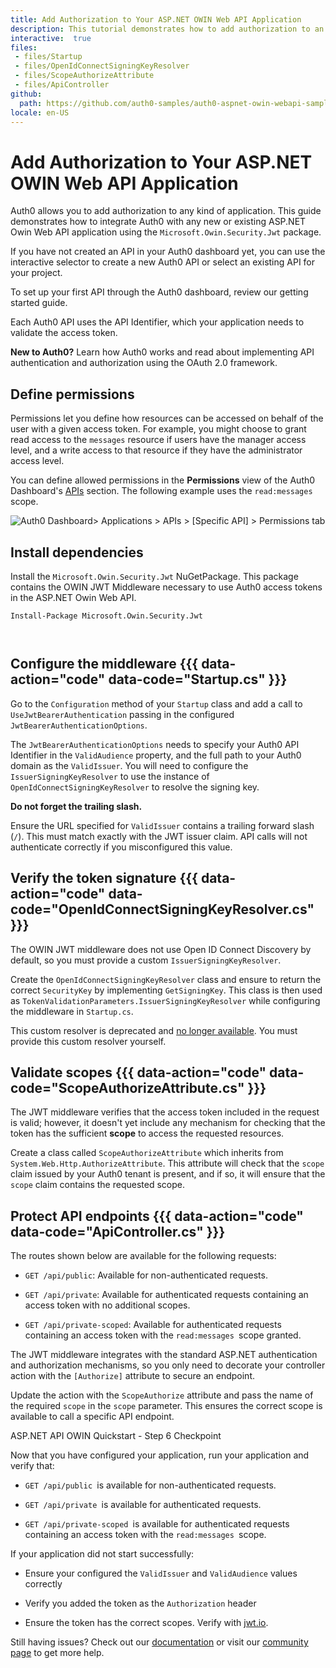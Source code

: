```yaml
---
title: Add Authorization to Your ASP.NET OWIN Web API Application
description: This tutorial demonstrates how to add authorization to an ASP.NET OWIN API using the standard JWT middleware.
interactive:  true
files:
 - files/Startup
 - files/OpenIdConnectSigningKeyResolver
 - files/ScopeAuthorizeAttribute
 - files/ApiController
github:
  path: https://github.com/auth0-samples/auth0-aspnet-owin-webapi-samples/tree/master/Quickstart/Sample
locale: en-US
---
```


# Add Authorization to Your ASP.NET OWIN Web API Application


<p>Auth0 allows you to add authorization to any kind of application. This guide demonstrates how to integrate Auth0 with any new or existing ASP.NET Owin Web API application using the <code>Microsoft.Owin.Security.Jwt</code> package.</p><p>If you have not created an API in your Auth0 dashboard yet, you can use the interactive selector to create a new Auth0 API or select an existing API for your project.</p><p>To set up your first API through the Auth0 dashboard, review <a data-contentfulid="450QmC9wuUtjlt8UQzRgPd-en-US">our getting started guide</a>.</p><p>Each Auth0 API uses the API Identifier, which your application needs to validate the access token.</p><p><div class="alert-container" severity="default"><p><b>New to Auth0?</b> Learn <a data-contentfulid="43RIpZkDhzyy40WfzZvz4y-en-US">how Auth0 works</a> and read about <a data-contentfulid="6eZFaxxcNpFYwyEI05AXXA-en-US">implementing API authentication and authorization</a> using the OAuth 2.0 framework.</p></div></p><p></p>

## Define permissions


<p>Permissions let you define how resources can be accessed on behalf of the user with a given access token. For example, you might choose to grant read access to the <code>messages</code> resource if users have the manager access level, and a write access to that resource if they have the administrator access level.</p><p>You can define allowed permissions in the <b>Permissions</b> view of the Auth0 Dashboard&#39;s <a href="https://manage.auth0.com/#/apis">APIs</a> section. The following example uses the <code>read:messages</code> scope.</p><img src="//images.ctfassets.net/cdy7uua7fh8z/1s3Yp5zqJiKiSWqbPSezNO/e61793a2822d095666002c3f65c71ac2/configure-permissions.png" alt="Auth0 Dashboard> Applications > APIs > [Specific API] > Permissions tab" /><p></p>

## Install dependencies


<p>Install the <code>Microsoft.Owin.Security.Jwt</code> NuGetPackage. This package contains the OWIN JWT Middleware necessary to use Auth0 access tokens in the ASP.NET Owin Web API.</p><p><pre><code class="language-powershell">Install-Package Microsoft.Owin.Security.Jwt

</code></pre>

</p><p></p>

## Configure the middleware {{{ data-action="code" data-code="Startup.cs" }}}


<p>Go to the <code>Configuration</code> method of your <code>Startup</code> class and add a call to <code>UseJwtBearerAuthentication</code> passing in the configured <code>JwtBearerAuthenticationOptions</code>.</p><p>The <code>JwtBearerAuthenticationOptions</code> needs to specify your Auth0 API Identifier in the <code>ValidAudience</code> property, and the full path to your Auth0 domain as the <code>ValidIssuer</code>. You will need to configure the <code>IssuerSigningKeyResolver</code> to use the instance of <code>OpenIdConnectSigningKeyResolver</code> to resolve the signing key.</p><p><div class="alert-container" severity="warning"><p><b>Do not forget the trailing slash.</b></p><p>Ensure the URL specified for <code>ValidIssuer</code> contains a trailing forward slash (<code>/</code>). This must match exactly with the JWT issuer claim. API calls will not authenticate correctly if you misconfigured this value.</p><p><b></b></p></div></p>

## Verify the token signature {{{ data-action="code" data-code="OpenIdConnectSigningKeyResolver.cs" }}}


<p>The OWIN JWT middleware does not use Open ID Connect Discovery by default, so you must provide a custom <code>IssuerSigningKeyResolver</code>. </p><p>Create the <code>OpenIdConnectSigningKeyResolver</code> class and ensure to return the correct <code>SecurityKey</code> by implementing <code>GetSigningKey</code>. This class is then used as <code>TokenValidationParameters.IssuerSigningKeyResolver</code> while configuring the middleware in <code>Startup.cs</code>.</p><p><div class="alert-container" severity="default"><p>This custom resolver is deprecated and <a href="https://github.com/auth0/auth0-aspnet-owin/blob/master/SECURITY-NOTICE.md">no longer available</a>. You must provide this custom resolver yourself.</p></div></p>

## Validate scopes {{{ data-action="code" data-code="ScopeAuthorizeAttribute.cs" }}}


<p>The JWT middleware verifies that the access token included in the request is valid; however, it doesn&#39;t yet include any mechanism for checking that the token has the sufficient <b>scope</b> to access the requested resources.</p><p>Create a class called <code>ScopeAuthorizeAttribute</code> which inherits from <code>System.Web.Http.AuthorizeAttribute</code>. This attribute will check that the <code>scope</code> claim issued by your Auth0 tenant is present, and if so, it will ensure that the <code>scope</code> claim contains the requested scope.</p>

## Protect API endpoints {{{ data-action="code" data-code="ApiController.cs" }}}


<p>The routes shown below are available for the following requests:</p><ul><li><p><code>GET /api/public</code>: Available for non-authenticated requests.</p></li><li><p><code>GET /api/private</code>: Available for authenticated requests containing an access token with no additional scopes.</p></li><li><p><code>GET /api/private-scoped</code>: Available for authenticated requests containing an access token with the <code>read:messages </code>scope granted.</p></li></ul><p>The JWT middleware integrates with the standard ASP.NET authentication and authorization mechanisms, so you only need to decorate your controller action with the <code>[Authorize]</code> attribute to secure an endpoint.</p><p>Update the action with the <code>ScopeAuthorize</code> attribute and pass the name of the required <code>scope</code> in the <code>scope</code> parameter. This ensures the correct scope is available to call a specific API endpoint.</p><p><div class="checkpoint">ASP.NET API OWIN Quickstart - Step 6 Checkpoint <div class="checkpoint-default"><p>Now that you have configured your application, run your application and verify that:</p><ul><li><p><code>GET /api/public </code>is available for non-authenticated requests.</p></li><li><p><code>GET /api/private </code>is available for authenticated requests.</p></li><li><p><code>GET /api/private-scoped </code>is available for authenticated requests containing an access token with the <code>read:messages </code>scope.</p></li></ul><p></p></div>

  <div class="checkpoint-success"></div>

  <div class="checkpoint-failure"><p>If your application did not start successfully:</p><ul><li><p>Ensure your configured the <code>ValidIssuer</code> and <code>ValidAudience</code> values correctly</p></li><li><p>Verify you added the token as the <code>Authorization</code> header</p></li><li><p>Ensure the token has the correct scopes. Verify with <a href="https://jwt.io/">jwt.io</a>.</p></li></ul><p>Still having issues? Check out our <a href="/docs">documentation</a> or visit our <a href="https://community.auth0.com/">community page</a> to get more help.</p></div>

  </div></p>
